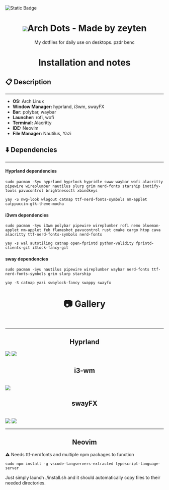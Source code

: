<img alt="Static Badge" src="https://img.shields.io/badge/Dotfiles-black?logo=archlinux&logoSize=auto">

<h1 align="center"><img src="https://github.com/user-attachments/assets/65766207-72ff-4373-9d14-0403dec7e37c">Arch Dots - Made by zeyten</h1>
<p align="center">My dotfiles for daily use on desktops. pzdr benc</p>


<h1 align="center">Installation and notes</h1>
<h2> 📋 Description </h2>
<hr>
<ul>
    <li><b>OS:</b> Arch Linux</li>
    <li><b>Window Manager:</b> hyprland, i3wm, swayFX</li>
    <li><b>Bar:</b> polybar, waybar</li>
    <li><b>Launcher:</b> rofi, wofi</li>
    <li><b>Terminal:</b> Alacritty</li>
    <li><b>IDE:</b> Neovim</li>
    <li><b>File Manager:</b> Nautilus, Yazi</li>
</ul>

<h2> ⬇️ Dependencies </h2>
<hr>
<h4> Hyprland dependencies</h4>

```
sudo pacman -Syu hyprland hyprlock hypridle swww waybar wofi alacritty pipewire wireplumber nautilus slurp grim nerd-fonts starship inotify-tools pavucontrol brightnessctl xbindkeys
```

```
yay -S nwg-look wlogout catnap ttf-nerd-fonts-symbols nm-applet catppuccin-gtk-theme-mocha
```

<h4>i3wm dependencies</h4>

```
sudo pacman -Syu i3wm polybar pipewire wireplumber rofi nemo blueman-applet nm-applet feh flameshot pavucontrol rust cmake cargo htop cava alacritty ttf-nerd-fonts-symbols nerd-fonts
```

```
yay -s wal autotiling catnap open-fprintd python-validity fprintd-clients-git i3lock-fancy-git
```
<h4> sway dependencies </h4>

```
sudo pacman -Syu nautilus pipewire wireplumber waybar nerd-fonts ttf-nerd-fonts-symbols grim slurp starship
```
```
yay -S catnap yazi swaylock-fancy swappy swayfx
```
<h1 align="center"> 📷 Gallery </h1><br>
<hr>

<h2 align="center">Hyprland </h2>
<img src ="https://github.com/user-attachments/assets/a7c852f2-9d75-4d6c-ae2a-0d55a43b6e9b"></img>
<img src ="https://github.com/user-attachments/assets/94e7eb19-1590-4f15-87dc-46fd966e62a5"</img>



<h2 align="center">i3-wm</h2> <br>
<img src="https://github.com/user-attachments/assets/987df2de-6f1b-46bd-92c3-1ff018e7f53e"></img>

<h2 align="center">swayFX</h2> <br>
<img src="https://github.com/user-attachments/assets/d9726ca1-8a8e-48b2-bea4-2b9e21a75895"</img>
<img src="https://github.com/user-attachments/assets/fc05be00-8a4e-4b3f-a7d9-6f6fd7b8a558"></img>
<hr>

<h2 align="center"> Neovim </h2>
⚠️ Needs ttf-nerdfonts and multiple npm packages to function

```
sudo npm install -g vscode-langservers-extracted typescript-language-server
```
Just simply launch ./install.sh and it should automatically copy files to their needed directories.

